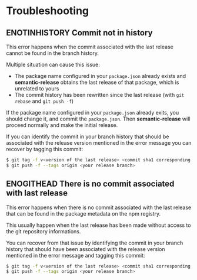 # Troubleshooting

## ENOTINHISTORY Commit not in history

This error happens when the commit associated with the last release cannot be found in the branch history.

Multiple situation can cause this issue:
- The package name configured in your `package.json` already exists and **semantic-release** obtains the last release of that package, which is unrelated to yours
- The commit history has been rewritten since the last release (with `git rebase` and `git push -f`)

If the package name configured in your `package.json` already exits, you should change it, and commit the `package.json`. Then **semantic-release** will proceed normally and make the initial release.

If you can identify the commit in your branch history that should be associated with the release version mentioned in the error message you can recover by tagging this commit:

```bash
$ git tag -f v<version of the last release> <commit sha1 corresponding to last release>
$ git push -f --tags origin <your release branch>
```

## ENOGITHEAD There is no commit associated with last release

This error happens when there is no commit associated with the last release that can be found in the package metadata on the npm registry.

This usually happen when the last release has been made without access to the git repository informations.

You can recover from that issue by identifying the commit in your branch history that should have been associated with the release version mentioned in the error message and tagging this commit:

```bash
$ git tag -f v<version of the last release> <commit sha1 corresponding to last release>
$ git push -f --tags origin <your release branch>
```
